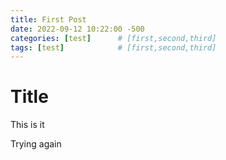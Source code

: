```yaml
---
title: First Post
date: 2022-09-12 10:22:00 -500
categories: [test]      # [first,second,third]
tags: [test]            # [first,second,third]
---
```


# Title
This is it

Trying again